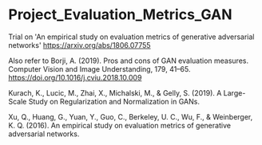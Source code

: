 # Project_Evaluation_Metrics_GAN
Trial on 'An empirical study on evaluation metrics of generative adversarial networks' https://arxiv.org/abs/1806.07755

Also refer to
Borji, A. (2019). Pros and cons of GAN evaluation measures. Computer Vision and Image Understanding, 179, 41–65. https://doi.org/10.1016/j.cviu.2018.10.009

Kurach, K., Lucic, M., Zhai, X., Michalski, M., & Gelly, S. (2019). A Large-Scale Study on Regularization and Normalization in GANs.

Xu, Q., Huang, G., Yuan, Y., Guo, C., Berkeley, U. C., Wu, F., & Weinberger, K. Q. (2016). An empirical study on evaluation metrics of generative adversarial networks.

